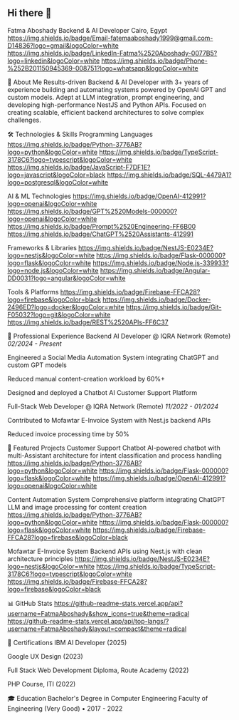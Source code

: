 ## Hi there 👋

Fatma Aboshady
Backend & AI Developer
Cairo, Egypt
https://img.shields.io/badge/Email-fatemaaboshady1999@gmail.com-D14836?logo=gmail&logoColor=white
https://img.shields.io/badge/LinkedIn-Fatma%2520Aboshady-0077B5?logo=linkedin&logoColor=white
https://img.shields.io/badge/Phone-%252B201150945369-008751?logo=whatsapp&logoColor=white

👋 About Me
Results-driven Backend & AI Developer with 3+ years of experience building and automating systems powered by OpenAI GPT and custom models. Adept at LLM integration, prompt engineering, and developing high-performance NestJS and Python APIs. Focused on creating scalable, efficient backend architectures to solve complex challenges.

🛠️ Technologies & Skills
Programming Languages
https://img.shields.io/badge/Python-3776AB?logo=python&logoColor=white
https://img.shields.io/badge/TypeScript-3178C6?logo=typescript&logoColor=white
https://img.shields.io/badge/JavaScript-F7DF1E?logo=javascript&logoColor=black
https://img.shields.io/badge/SQL-4479A1?logo=postgresql&logoColor=white

AI & ML Technologies
https://img.shields.io/badge/OpenAI-412991?logo=openai&logoColor=white
https://img.shields.io/badge/GPT%2520Models-000000?logo=openai&logoColor=white
https://img.shields.io/badge/Prompt%2520Engineering-FF6B00
https://img.shields.io/badge/ChatGPT%2520Assistants-412991

Frameworks & Libraries
https://img.shields.io/badge/NestJS-E0234E?logo=nestjs&logoColor=white
https://img.shields.io/badge/Flask-000000?logo=flask&logoColor=white
https://img.shields.io/badge/Node.js-339933?logo=node.js&logoColor=white
https://img.shields.io/badge/Angular-DD0031?logo=angular&logoColor=white

Tools & Platforms
https://img.shields.io/badge/Firebase-FFCA28?logo=firebase&logoColor=black
https://img.shields.io/badge/Docker-2496ED?logo=docker&logoColor=white
https://img.shields.io/badge/Git-F05032?logo=git&logoColor=white
https://img.shields.io/badge/REST%2520APIs-FF6C37

💼 Professional Experience
Backend AI Developer @ IQRA Network (Remote)
*02/2024 - Present*

Engineered a Social Media Automation System integrating ChatGPT and custom GPT models

Reduced manual content-creation workload by 60%+

Designed and deployed a Chatbot AI Customer Support Platform

Full-Stack Web Developer @ IQRA Network (Remote)
*11/2022 - 01/2024*

Contributed to Mofawtar E-Invoice System with Nest.js backend APIs

Reduced invoice processing time by 50%

🚀 Featured Projects
Customer Support Chatbot
AI-powered chatbot with multi-Assistant architecture for intent classification and process handling
https://img.shields.io/badge/Python-3776AB?logo=python&logoColor=white
https://img.shields.io/badge/Flask-000000?logo=flask&logoColor=white
https://img.shields.io/badge/OpenAI-412991?logo=openai&logoColor=white

Content Automation System
Comprehensive platform integrating ChatGPT LLM and image processing for content creation
https://img.shields.io/badge/Python-3776AB?logo=python&logoColor=white
https://img.shields.io/badge/Flask-000000?logo=flask&logoColor=white
https://img.shields.io/badge/Firebase-FFCA28?logo=firebase&logoColor=black

Mofawtar E-Invoice System
Backend APIs using Nest.js with clean architecture principles
https://img.shields.io/badge/NestJS-E0234E?logo=nestjs&logoColor=white
https://img.shields.io/badge/TypeScript-3178C6?logo=typescript&logoColor=white
https://img.shields.io/badge/Firebase-FFCA28?logo=firebase&logoColor=black

📊 GitHub Stats
https://github-readme-stats.vercel.app/api?username=FatmaAboshady&show_icons=true&theme=radical
https://github-readme-stats.vercel.app/api/top-langs/?username=FatmaAboshady&layout=compact&theme=radical

📜 Certifications
IBM AI Developer (2025)

Google UX Design (2023)

Full Stack Web Development Diploma, Route Academy (2022)

PHP Course, ITI (2022)

🎓 Education
Bachelor's Degree in Computer Engineering
Faculty of Engineering (Very Good) • 2017 - 2022

<!--
**FatmaAboshady/FatmaAboshady** is a ✨ _special_ ✨ repository because its `README.md` (this file) appears on your GitHub profile.

Here are some ideas to get you started:

- 🔭 I’m currently working on ...
- 🌱 I’m currently learning ...
- 👯 I’m looking to collaborate on ...
- 🤔 I’m looking for help with ...
- 💬 Ask me about ...
- 📫 How to reach me: ...
- 😄 Pronouns: ...
- ⚡ Fun fact: ...
-->
